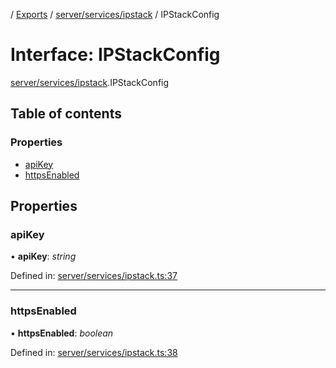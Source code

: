 [](../README.md) / [Exports](../modules.md) / [server/services/ipstack](../modules/server_services_ipstack.md) / IPStackConfig

# Interface: IPStackConfig

[server/services/ipstack](../modules/server_services_ipstack.md).IPStackConfig

## Table of contents

### Properties

- [apiKey](server_services_ipstack.ipstackconfig.md#apikey)
- [httpsEnabled](server_services_ipstack.ipstackconfig.md#httpsenabled)

## Properties

### apiKey

• **apiKey**: *string*

Defined in: [server/services/ipstack.ts:37](https://github.com/onzag/itemize/blob/0e9b128c/server/services/ipstack.ts#L37)

___

### httpsEnabled

• **httpsEnabled**: *boolean*

Defined in: [server/services/ipstack.ts:38](https://github.com/onzag/itemize/blob/0e9b128c/server/services/ipstack.ts#L38)
